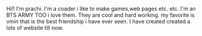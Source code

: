 Hi!! I'm prachi.
I'm a coader i like to make games,web pages etc. etc.
I'm an BTS ARMY TOO i love them.
They are cool and hard working.
my favorite is vmin that is the best friendship i have ever seen.
I have created created a lots of website till now.
